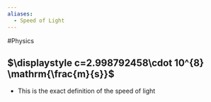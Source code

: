 ```yaml
---
aliases:
  - Speed of Light
---
```

#Physics 
## $\displaystyle c=2.998792458\cdot 10^{8} \mathrm{\frac{m}{s}}$
* This is the exact definition of the speed of light